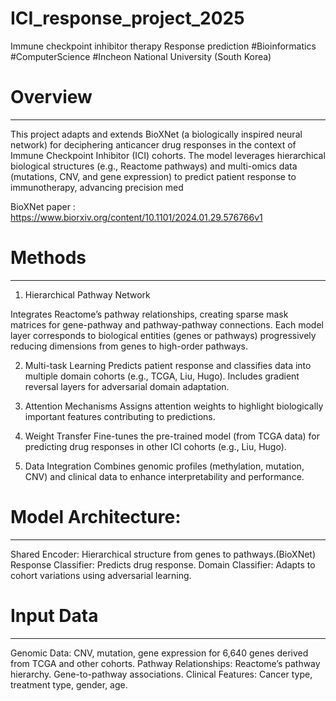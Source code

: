 # ICI_response_project_2025
Immune checkpoint inhibitor therapy Response prediction #Bioinformatics #ComputerScience #Incheon National University (South Korea) 

# Overview
--- 
This project adapts and extends BioXNet (a biologically inspired neural network) for deciphering anticancer drug responses in the context of Immune Checkpoint Inhibitor (ICI) cohorts. The model leverages hierarchical biological structures (e.g., Reactome pathways) and multi-omics data (mutations, CNV, and gene expression) to predict patient response to immunotherapy, advancing precision med

BioXNet paper : https://www.biorxiv.org/content/10.1101/2024.01.29.576766v1

# Methods
--- 
1. Hierarchical Pathway Network

Integrates Reactome’s pathway relationships, creating sparse mask matrices for gene-pathway and pathway-pathway connections.
Each model layer corresponds to biological entities (genes or pathways) progressively reducing dimensions from genes to high-order pathways.

2. Multi-task Learning
Predicts patient response and classifies data into multiple domain cohorts (e.g., TCGA, Liu, Hugo).
Includes gradient reversal layers for adversarial domain adaptation.

3. Attention Mechanisms
Assigns attention weights to highlight biologically important features contributing to predictions.

4. Weight Transfer
Fine-tunes the pre-trained model (from TCGA data) for predicting drug responses in other ICI cohorts (e.g., Liu, Hugo).

5. Data Integration
Combines genomic profiles (methylation, mutation, CNV) and clinical data to enhance interpretability and performance.

# Model Architecture:
---
Shared Encoder: Hierarchical structure from genes to pathways.(BioXNet)
Response Classifier: Predicts drug response.
Domain Classifier: Adapts to cohort variations using adversarial learning.

# Input Data
---
Genomic Data: CNV, mutation, gene expression for 6,640 genes derived from TCGA and other cohorts.
Pathway Relationships: Reactome’s pathway hierarchy. Gene-to-pathway associations.
Clinical Features: Cancer type, treatment type, gender, age.






